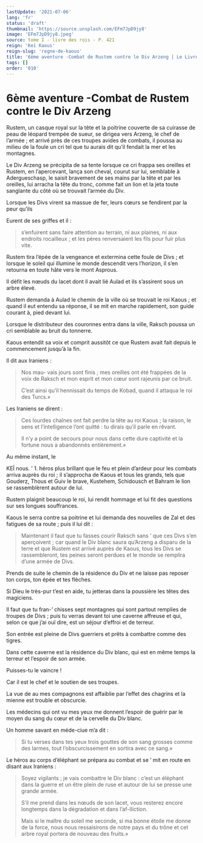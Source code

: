 ```yaml
---
lastUpdate: '2021-07-06'
lang: 'fr'
status: 'draft'
thumbnail: 'https://source.unsplash.com/EFm7JpD9jy8'
image: 'EFm7JpD9jy8.jpeg'
source: tome I - livre des rois - P. 421
reign: 'Keï Kaous'
reign-slug: 'regne-de-kaous'
title: '6ème aventure -Combat de Rustem contre le Div Arzeng | Le Livre des Rois | Shâhnâmeh'
tags: []
order: '010'
---
```


# 6ème aventure -Combat de Rustem contre le Div Arzeng

Rustem, un casque royal sur la tête et la poitrine couverte de sa cuirasse de peau de léopard trempée de sueur, se dirigea vers Arzeng, le chef de l’armée ; et arrivé près de ces troupes avides de combats, il poussa au milieu de la foule un cri tel que tu aurais dit qu’il fendait la mer et les montagnes.

Le Div Arzeng se précipita de sa tente lorsque ce cri frappa ses oreilles et Rustem, en l’apercevant, lança son cheval, courut sur lui, semblable à Adergueschasp, le saisit bravement de ses mains par la tête et par les oreilles, lui arracha la tête du tronc, comme fait un lion et la jeta toute sanglante du côté où se trouvait l’armée du Div.

Lorsque les Divs virent sa massue de fer, leurs cœurs se fendirent par la peur qu’ils

Eurent de ses griffes et il :

> s’enfuirent sans faire attention au terrain, ni aux plaines, ni aux endroits rocailleux ; et les pères renversaient les fils pour fuir plus vite.

Rustem tira l’épée de la vengeance et extermina cette foule de Divs ; et lorsque le soleil qui illumine le monde descendit vers l’horizon, il s’en retourna en toute hâte vers le mont Asprous.

Il défit les nœuds du lacet dont il avait lié Aulad et ils s’assirent sous un arbre élevé.

Rustem demanda à Aulad le chemin de la ville où se trouvait le roi Kaous ; et quand il eut entendu sa réponse, il se mit en marche rapidement, son guide courant à, pied devant lui.

Lorsque le distributeur des couronnes entra dans la ville, Raksch poussa un cri semblable au bruit du tonnerre.

Kaous entendit sa voix et comprit aussitôt ce que Rustem avait fait depuis le commencement jusqu’à la fin.

Il dit aux Iraniens :

> Nos mau-
vais jours sont finis ; mes oreilles ont été frappées de la voix de Raksch et mon esprit et mon cœur sont rajeunis par ce bruit.
>
> C’est ainsi qu’il hennissait du temps de Kobad, quand il attaqua le roi des Turcs.»

Les Iraniens se dirent :

> Ces lourdes chaînes ont fait perdre la tête au roi Kaous ; la raison, le sens et l’intelligence l’ont quitté : tu dirais qu’il parle en rêvant.
>
> Il n’y a point de secours pour nous dans cette dure captivité et la fortune nous a abandonnés entièrement.»

Au même instant, le

KEÏ nous. ’ 1. héros plus brillant que le feu et plein d’ardeur pour les combats arriva auprès du roi ; il s’approcha de Kaous et tous les grands, tels que Gouderz, Thous et Guiv le brave, Kustehem, Schidousch et Bahram le lion se rassemblèrent autour de lui.

Rustem plaignit beaucoup le roi, lui rendit hommage et lui fit des questions sur ses longues souffrances.

Kaous le serra contre sa poitrine et lui demanda des nouvelles de Zal et des fatigues de sa route ; puis il lui dit :

> Maintenant il faut que tu fasses courir Raksch sans ’ que ces Divs s’en aperçoivent ; car quand le Div blanc saura qu’Arzeng a disparu de la terre et que Rustem est arrivé auprès de Kaous, tous les Divs se rassembleront, tes peines seront perdues et le monde se remplira d’une armée de Divs.

Prends de suite le chemin de la résidence du Div et ne laisse pas reposer ton corps, ton épée et tes flèches.

Si Dieu le très-pur t’est en aide, tu jetteras dans la poussière les têtes des magiciens.

Il faut que tu fran-’ chisses sept montagnes qui sont partout remplies de troupes de Divs ; puis tu verras devant toi une caverne affreuse et qui, selon ce que j’ai ouï dire, est un séjour d’effroi et de terreur.

Son entrée est pleine de Divs guerriers et prêts à combattre comme des tigres.

Dans cette caverne est la résidence du Div blanc, qui est en même temps la terreur et l’espoir de son armée.

Puisses-tu le vaincre !

Car il est le chef et le soutien de ses troupes.

La vue de au mes compagnons est affaiblie par l’effet des chagrins et la mienne est trouble et obscurcie.

Les médecins qui ont vu mes yeux me donnent l’espoir de guérir par le moyen du sang du cœur et de la cervelle du Div blanc.

Un homme savant en méde-ciue m’a dit :

> Si tu verses dans tes yeux trois gouttes de son sang grosses comme des larmes, tout I’obscurcissement en sortira avec ce sang.»

Le héros au corps d’éléphant se prépara au combat et se
’ mit en route en disant aux Iraniens :

> Soyez vigilants ; je vais combattre le Div blanc : c’est un éléphant dans la guerre et un être plein de ruse et autour de lui se presse une grande armée.
>
> S’il me prend dans les nœuds de son lacet, vous resterez encore longtemps dans la dégradation et dans l’af-IIiction.
>
> Mais si le maître du soleil me seconde, si ma bonne étoile me donne de la force, nous nous ressaisirons de notre pays et du trône et cet arbre royal portera de nouveau des fruits.»
